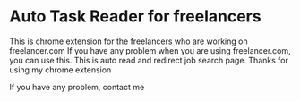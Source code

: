 # Auto Task Reader for freelancers
This is chrome extension for the freelancers who are working on freelancer.com
If you have any problem when you are using freelancer.com, you can use this.
This is auto read and redirect job search page.
Thanks for using my chrome extension

If you have any problem, contact me 
